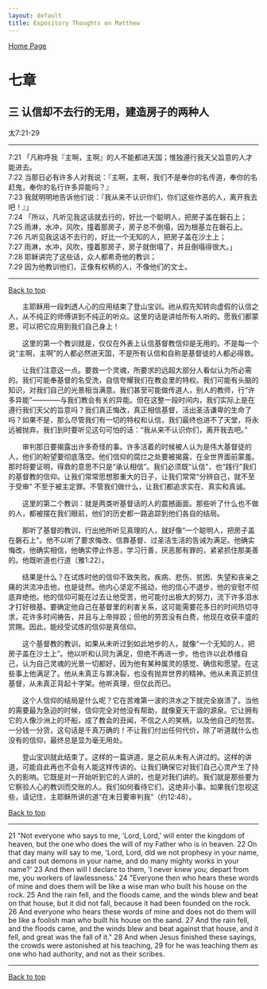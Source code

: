 ```yaml
---
layout: default
title: Expository Thoughts on Matthew
---
```

[ Home Page ]({{site.baseurl}}/index) <br>

<a name="0"></a>
# 七章 

## 三 认信却不去行的无用，建造房子的两种人

太7:21-29

***

7:21 「凡称呼我『主啊，主啊』的人不能都进天国；惟独遵行我天父旨意的人才能进去。<br>
7:22 当那日必有许多人对我说：『主啊，主啊，我们不是奉你的名传道，奉你的名赶鬼，奉你的名行许多异能吗？』<br>
7:23 我就明明地告诉他们说：『我从来不认识你们，你们这些作恶的人，离开我去吧！』」<br>
7:24 「所以，凡听见我这话就去行的，好比一个聪明人，把房子盖在磐石上；<br>
7:25 雨淋，水冲，风吹，撞着那房子，房子总不倒塌，因为根基立在磐石上。<br>
7:26 凡听见我这话不去行的，好比一个无知的人，把房子盖在沙土上；<br>
7:27 雨淋，水冲，风吹，撞着那房子，房子就倒塌了，并且倒塌得很大。」<br>
7:28 耶稣讲完了这些话，众人都希奇他的教训；<br>
7:29 因为他教训他们，正像有权柄的人，不像他们的文士。<br>

***

[Back to top](#0)

&emsp;&emsp;主耶稣用一段刺透人心的应用结束了登山宝训。祂从假先知转向虚假的认信之人，从不纯正的师傅讲到不纯正的听众。这里的话是讲给所有人听的。愿我们都蒙恩，可以把它应用到我们自己身上！

&emsp;&emsp;这里的第一个教训就是，仅仅在外表上认信基督教信仰是无用的。不是每一个说“主啊，主啊”的人都必然进天国，不是所有认信和自称是基督徒的人都必得救。

&emsp;&emsp;让我们注意这一点。要救一个灵魂，所要求的远超大部分人看似认为所必需的。我们可能奉基督的名受洗，自信夸耀我们在教会里的特权。我们可能有头脑的知识，对我们自己的光景相当满意。我们甚至可能做传道人，别人的教师，行“许多异能”————与我们教会有关的异能。但在这整一段时间内，我们实际上是在遵行我们天父的旨意吗？我们真正悔改，真正相信基督，活出圣洁谦卑的生命了吗？如果不是，那么尽管我们有一切的特权和认信，我们最终也进不了天堂，将永远被抛弃。我们到时要听见这句可怕的话：“我从来不认识你们，离开我去吧。”

&emsp;&emsp;审判那日要揭露出许多奇怪的事。许多活着的时候被人认为是伟大基督徒的人，他们的盼望要彻底落空。他们信仰的腐烂之处要被揭露，在全世界面前蒙羞。那时将要证明，得救的意思不只是“承认相信”。我们必须既“认信”，也“践行”我们的基督教的信仰。让我们常常思想那重大的日子，让我们常常“分辨自己，就不至于受审” 不至于被主定罪。不管我们做什么，让我们都追求实在、真实和真诚。

&emsp;&emsp;这里的第二个教训：就是两类听基督话的人的震撼画面。那些听了什么也不做的人，都被摆在我们眼前，他们的历史都一路追踪到他们各自的结局。

&emsp;&emsp;那听了基督的教训，行出他所听见真理的人，就好像“一个聪明人，把房子盖在磐石上”。他不以听了要求悔改、信靠基督、过圣洁生活的告诫为满足。他确实悔改，他确实相信，他确实停止作恶，学习行善，厌恶那有罪的，紧紧抓住那美善的。他既听道也行道（雅1:22）。

&emsp;&emsp;结果是什么？在试炼时他的信仰不致失败。疾病、悲伤、贫困、失望和丧亲之痛的洪流冲击他，也是徒然。他内心坚定不摇动，他的信心不退步，他的安慰不彻底弃绝他。他的信仰可能在过去让他受苦，他可能付出极大的努力，流下许多泪水才打好根基。要确定他自己在基督里的利害关系，这可能需要花多日的时间热切寻求，花许多时间祷告，并且与上帝摔跤；但他的劳苦没有白费，他现在收获丰盛的赏赐。因此，能经受试炼的信仰是真信仰。

&emsp;&emsp;这个基督教的教训，如果从未听过到如此地步的人，就像“一个无知的人，把房子盖在沙土上”。他以听和认同为满足，但绝不再进一步。他也许以此恭维自己，认为自己灵魂的光景一切都好，因为他有某种属灵的感觉、确信和愿望。在这些事上他满足了。他从未真正与罪决裂，也没有抛弃世界的精神。他从未真正抓住基督，从未真正背起十字架。他听真理，但仅此而已。

&emsp;&emsp;这个人信仰的结局是什么呢？它在苦难第一波的洪水之下就完全崩溃了。当他的需要最为急迫的时候，信仰完全对他没有帮助，就像夏天干涸的源泉。它让拥有它的人像沙洲上的坏船，成了教会的丑闻，不信之人的笑柄，以及他自己的愁苦。一分钱一分货，这句话是千真万确的！不让我们付出任何代价，除了听道就什么也没有的信仰，最终总是显为毫无用处。

&emsp;&emsp;登山宝训就此结束了。这样的一篇讲道，是之前从未有人讲过的。这样的讲道，可能自此再也不会有人能这样传讲的。让我们确保它对我们自己心灵产生了持久的影响。它既是对一开始听到它的人讲的，也是对我们讲的。我们就是那些要为它察验人心的教训而交账的人。我们如何看待它们，这绝非小事。如果我们忽视这些，请记住，主耶稣所讲的道“在末日要审判我”（约12:48）。

[Back to top](#0)

***

21 "Not everyone who says to me, 'Lord, Lord,' will enter the kingdom of heaven, but the one who does the will of my Father who is in heaven. 22 On that day many will say to me, 'Lord, Lord, did we not prophesy in your name, and cast out demons in your name, and do many mighty works in your name?' 23 And then will I declare to them, 'I never knew you; depart from me, you workers of lawlessness.' 24 "Everyone then who hears these words of mine and does them will be like a wise man who built his house on the rock. 25 And the rain fell, and the floods came, and the winds blew and beat on that house, but it did not fall, because it had been founded on the rock. 26 And everyone who hears these words of mine and does not do them will be like a foolish man who built his house on the sand. 27 And the rain fell, and the floods came, and the winds blew and beat against that house, and it fell, and great was the fall of it." 28 And when Jesus finished these sayings, the crowds were astonished at his teaching, 29 for he was teaching them as one who had authority, and not as their scribes.

***

[Back to top](#0)
